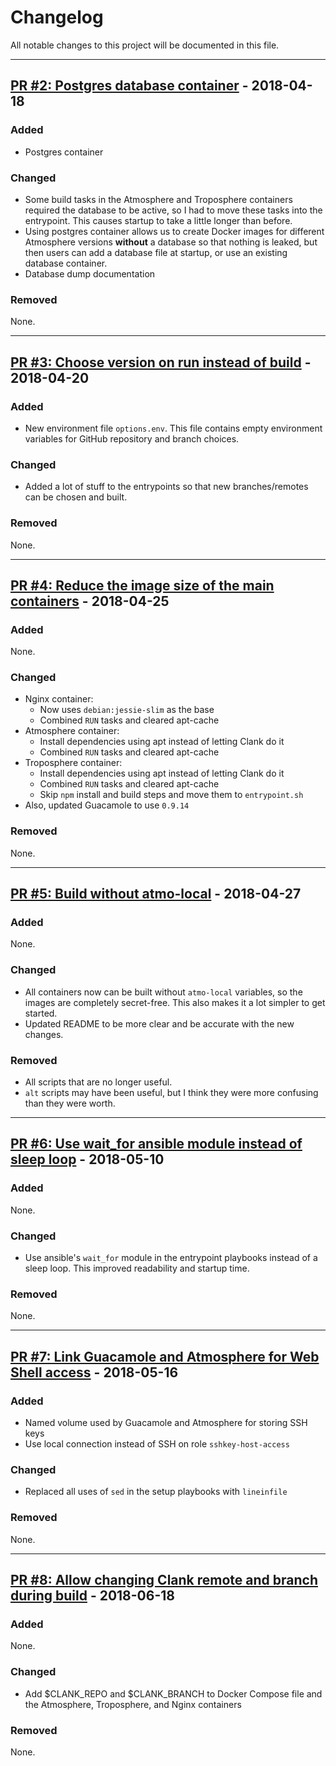 # Changelog
All notable changes to this project will be documented in this file.

---
## [PR #2: Postgres database container](https://github.com/cyverse/atmosphere-docker/pull/2) - 2018-04-18
### Added
- Postgres container

### Changed
- Some build tasks in the Atmosphere and Troposphere containers required the database to be active, so I had to move these tasks into the entrypoint. This causes startup to take a little longer than before.
- Using postgres container allows us to create Docker images for different Atmosphere versions **without** a database so that nothing is leaked, but then users can add a database file at startup, or use an existing database container.
- Database dump documentation

### Removed
None.


---
## [PR #3: Choose version on run instead of build](https://github.com/cyverse/atmosphere-docker/pull/3) - 2018-04-20
### Added
- New environment file `options.env`. This file contains empty environment variables for GitHub repository and branch choices.

### Changed
- Added a lot of stuff to the entrypoints so that new branches/remotes can be chosen and built.

### Removed
None.


---
## [PR #4: Reduce the image size of the main containers](https://github.com/cyverse/atmosphere-docker/pull/4) - 2018-04-25
### Added
None.

### Changed
- Nginx container:
  - Now uses `debian:jessie-slim` as the base
  - Combined `RUN` tasks and cleared apt-cache
- Atmosphere container:
  - Install dependencies using apt instead of letting Clank do it
  - Combined `RUN` tasks and cleared apt-cache
- Troposphere container:
  - Install dependencies using apt instead of letting Clank do it
  - Combined `RUN` tasks and cleared apt-cache
  - Skip `npm` install and build steps and move them to `entrypoint.sh`
- Also, updated Guacamole to use `0.9.14`

### Removed
None.


---
## [PR #5: Build without atmo-local](https://github.com/cyverse/atmosphere-docker/pull/5) - 2018-04-27
### Added
None.

### Changed
- All containers now can be built without `atmo-local` variables, so the images are completely secret-free. This also makes it a lot simpler to get started.
- Updated README to be more clear and be accurate with the new changes.

### Removed
- All scripts that are no longer useful.
- `alt` scripts may have been useful, but I think they were more confusing than they were worth.


---
## [PR #6: Use wait_for ansible module instead of sleep loop](https://github.com/cyverse/atmosphere-docker/pull/6) - 2018-05-10
### Added
None.

### Changed
- Use ansible's `wait_for` module in the entrypoint playbooks instead of a sleep loop. This improved readability and startup time.

### Removed
None.


---
## [PR #7: Link Guacamole and Atmosphere for Web Shell access](https://github.com/cyverse/atmosphere-docker/pull/7) - 2018-05-16
### Added
- Named volume used by Guacamole and Atmosphere for storing SSH keys
- Use local connection instead of SSH on role `sshkey-host-access`

### Changed
- Replaced all uses of `sed` in the setup playbooks with `lineinfile`

### Removed
None.


---
## [PR #8: Allow changing Clank remote and branch during build](https://github.com/cyverse/atmosphere-docker/pull/8) - 2018-06-18
### Added
None.

### Changed
- Add $CLANK_REPO and $CLANK_BRANCH to Docker Compose file and the Atmosphere, Troposphere, and Nginx containers

### Removed
None.
